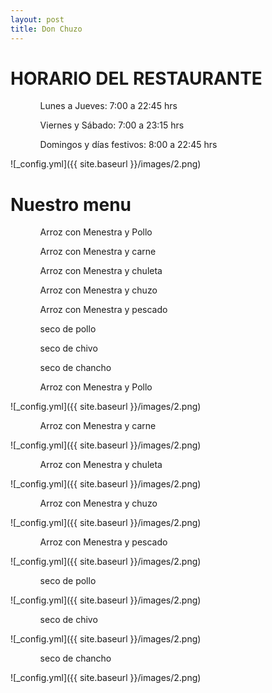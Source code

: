 ```yaml
---
layout: post
title: Don Chuzo
---
```

<h1>HORARIO DEL RESTAURANTE</h1>

<ul><ol>Lunes a Jueves: 7:00 a 22:45 hrs</ol>
<ol>Viernes y Sábado: 7:00 a 23:15 hrs</ol>
<ol>Domingos y días festivos: 8:00 a 22:45 hrs</ol></ul>
![_config.yml]({{ site.baseurl }}/images/2.png)

<h1>Nuestro menu</h1>
<ul>
<ol>Arroz con Menestra y Pollo</ol>
<ol>Arroz con Menestra y carne</ol>
<ol>Arroz con Menestra y chuleta</ol>
<ol>Arroz con Menestra y chuzo</ol>
<ol>Arroz con Menestra y pescado</ol>
<ol>seco de pollo</ol>
<ol>seco de chivo</ol> 
<ol>seco de chancho</ol>
</ul>
<ul>
<ol>Arroz con Menestra y Pollo</ol></ul>
![_config.yml]({{ site.baseurl }}/images/2.png)
<ul><ol>Arroz con Menestra y carne</ol></ul>
![_config.yml]({{ site.baseurl }}/images/2.png)
<ul><ol>Arroz con Menestra y chuleta</ol></ul>
![_config.yml]({{ site.baseurl }}/images/2.png) 
<ul><ol>Arroz con Menestra y chuzo</ol></ul>
![_config.yml]({{ site.baseurl }}/images/2.png) 
<ul><ol>Arroz con Menestra y pescado</ol></ul>
![_config.yml]({{ site.baseurl }}/images/2.png)  
<ul><ol>seco de pollo</ol></ul>
![_config.yml]({{ site.baseurl }}/images/2.png) 
<ul><ol>seco de chivo</ol></ul>
![_config.yml]({{ site.baseurl }}/images/2.png) 
<ul><ol>seco de chancho</ol></ul>
![_config.yml]({{ site.baseurl }}/images/2.png)  


